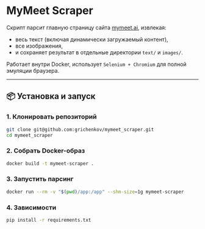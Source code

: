 # MyMeet Scraper

Скрипт парсит главную страницу сайта [mymeet.ai](http://mymeet.ai), извлекая:

- весь текст (включая динамически загружаемый контент),
- все изображения,
- и сохраняет результат в отдельные директории `text/` и `images/`.

Работает внутри Docker, использует `Selenium + Chromium` для полной эмуляции браузера.

---

## 📦 Установка и запуск

### 1. Клонировать репозиторий

```bash
git clone git@github.com:grichenkov/mymeet_scraper.git
cd mymeet_scraper
```


### 2. Собрать Docker-образ
```bash
docker build -t mymeet-scraper .
```

### 3. Запустить парсинг
```bash
docker run --rm -v "$(pwd)/app:/app" --shm-size=1g mymeet-scraper
```

### 4. Зависимости

```bash
pip install -r requirements.txt
```